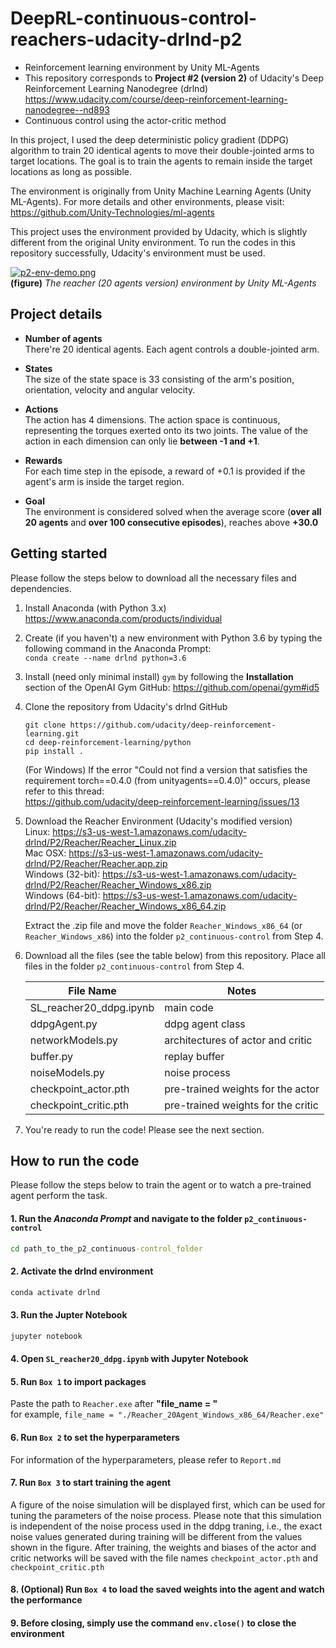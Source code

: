 # DeepRL-continuous-control-reachers-udacity-drlnd-p2


- Reinforcement learning environment by Unity ML-Agents
- This repository corresponds to **Project #2 (version 2)** of Udacity's Deep Reinforcement Learning Nanodegree (drlnd)\
  https://www.udacity.com/course/deep-reinforcement-learning-nanodegree--nd893
- Continuous control using the actor-critic method

In this project, I used the deep deterministic policy gradient (DDPG) algorithm to train 20 identical agents to move their double-jointed arms to target locations. The goal is to train the agents to remain inside the target locations as long as possible.

The environment is originally from Unity Machine Learning Agents (Unity ML-Agents). For more details and other environments, please visit:\
https://github.com/Unity-Technologies/ml-agents

This project uses the environment provided by Udacity, which is slightly different from the original Unity environment. To run the codes in this repository successfully, Udacity's environment must be used.

[![p2-env-demo.png](https://i.postimg.cc/Rh9ZfxND/p2-env-demo.png)](https://postimg.cc/8JKGQ3dR)\
**(figure)** *The reacher (20 agents version) environment by Unity ML-Agents*

## Project details

- **Number of agents**\
There're 20 identical agents. Each agent controls a double-jointed arm.

- **States**\
The size of the state space is 33 consisting of the arm's position, orientation, velocity and angular velocity.

- **Actions**\
The action has 4 dimensions. The action space is continuous, representing the torques exerted onto its two joints. The value of the action in each dimension can only lie **between -1 and +1**.

- **Rewards**\
For each time step in the episode, a reward of +0.1 is provided if the agent's arm is inside the target region.

- **Goal**\
The environment is considered solved when the average score (**over all 20 agents** and **over 100 consecutive episodes**), reaches above **+30.0**



## Getting started

Please follow the steps below to download all the necessary files and dependencies.

1. Install Anaconda (with Python 3.x)\
    https://www.anaconda.com/products/individual
    
2. Create (if you haven't) a new environment with Python 3.6 by typing the following command in the Anaconda Prompt:\
    `conda create --name drlnd python=3.6`
    
3. Install (need only minimal install) `gym` by following the **Installation** section of the OpenAI Gym GitHub:
    https://github.com/openai/gym#id5
    
4. Clone the repository from Udacity's drlnd GitHub
    ``` console
    git clone https://github.com/udacity/deep-reinforcement-learning.git
    cd deep-reinforcement-learning/python
    pip install .
    ```
    (For Windows) If the error "Could not find a version that satisfies the requirement torch==0.4.0 (from unityagents==0.4.0)" occurs, please refer to this thread:\
    https://github.com/udacity/deep-reinforcement-learning/issues/13
  
5. Download the Reacher Environment (Udacity's modified version)\
    Linux: https://s3-us-west-1.amazonaws.com/udacity-drlnd/P2/Reacher/Reacher_Linux.zip \
    Mac OSX: https://s3-us-west-1.amazonaws.com/udacity-drlnd/P2/Reacher/Reacher.app.zip \
    Windows (32-bit): https://s3-us-west-1.amazonaws.com/udacity-drlnd/P2/Reacher/Reacher_Windows_x86.zip \
    Windows (64-bit): https://s3-us-west-1.amazonaws.com/udacity-drlnd/P2/Reacher/Reacher_Windows_x86_64.zip
    
    Extract the .zip file and move the folder `Reacher_Windows_x86_64` (or `Reacher_Windows_x86`) into the folder `p2_continuous-control` from Step 4.

6. Download all the files (see the table below) from this repository. Place all files in the folder `p2_continuous-control` from Step 4.

    | File Name | Notes |
    | ----------- | ----------- |
    | SL_reacher20_ddpg.ipynb | main code |
    | ddpgAgent.py | ddpg agent class |
    | networkModels.py | architectures of actor and critic |
    | buffer.py | replay buffer |
    | noiseModels.py | noise process |
    | checkpoint_actor.pth | pre-trained weights for the actor |
    | checkpoint_critic.pth | pre-trained weights for the critic |

7. You're ready to run the code! Please see the next section.

## How to run the code

Please follow the steps below to train the agent or to watch a pre-trained agent perform the task.

#### 1. Run the *Anaconda Prompt* and navigate to the folder `p2_continuous-control`
``` cmd
cd path_to_the_p2_continuous-control_folder
```
#### 2. Activate the drlnd environment
``` cmd
conda activate drlnd
```
#### 3. Run the Jupter Notebook
``` cmd
jupyter notebook
```
#### 4. Open `SL_reacher20_ddpg.ipynb` with Jupyter Notebook
#### 5. Run `Box 1` to import packages
Paste the path to `Reacher.exe` after **"file_name = "**\
for example, `file_name = "./Reacher_20Agent_Windows_x86_64/Reacher.exe"`
#### 6. Run `Box 2` to set the hyperparameters
For information of the hyperparameters, please refer to `Report.md`
#### 7. Run `Box 3` to start training the agent
A figure of the noise simulation will be displayed first, which can be used for tuning the parameters of the noise process. Please note that this simulation is independent of the noise process used in the ddpg traning, i.e., the exact noise values generated during training will be different from the values shown in the figure.
After training, the weights and biases of the actor and critic networks will be saved with the file names `checkpoint_actor.pth` and `checkpoint_critic.pth`
#### 8. (Optional) Run `Box 4` to load the saved weights into the agent and watch the performance
#### 9. Before closing, simply use the command `env.close()` to close the environment
